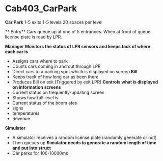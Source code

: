 # Cab403_CarPark

**Car Park**
1-5 exits 
1-5 levels
20 spaces per level

**
Entry**
Cars queue up at one of 5 entrances. 
When at front of queue license plate is read by LPR. 

**Manager**
**Monitors the status of LPR sensors and keeps tack of where each car is**
- Assigns cars where to park
- Counts cars coming in and out through LPR
- Direct cars to a parking spot which is displayed on screen
**Bill**
- Keeps track of how long car as  been there
- Produces Bill on exit (Triggered by exit LPR)
**Controls what is displayed on information screens**
- Current status on frequently-updating screen
- Shows how full level is
- Current status of the boom ates
- signs
- temperatures
- Revenue

**Simulator**
- A simulator receives a random license plate (randomly generate or not)
- Then queues up
**Simulator needs to generate a random length of time and put into struct**
- Car parks for 100-10000ms
